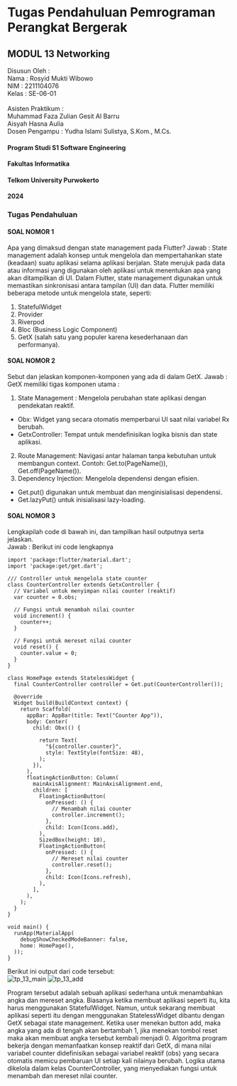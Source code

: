 # Tugas Pendahuluan Pemrograman Perangkat Bergerak
## MODUL 13 Networking

Disusun Oleh : <br>
Nama : Rosyid Mukti Wibowo <br>
NIM : 2211104076 <br>
Kelas : SE-06-01 <br>
<br>
Asisten Praktikum : <br>
Muhammad Faza Zulian Gesit Al Barru <br>
Aisyah Hasna Aulia <br>
Dosen Pengampu : Yudha Islami Sulistya, S.Kom., M.Cs.

#### Program Studi S1 Software Engineering
#### Fakultas Informatika
#### Telkom University Purwokerto
#### 2024


### Tugas Pendahuluan

#### SOAL NOMOR 1
Apa yang dimaksud dengan state management pada Flutter? 
Jawab : State management adalah konsep untuk mengelola dan mempertahankan state (keadaan) suatu aplikasi selama aplikasi berjalan. State merujuk pada data atau informasi yang digunakan oleh aplikasi untuk menentukan apa yang akan ditampilkan di UI. Dalam Flutter, state management digunakan untuk memastikan sinkronisasi antara tampilan (UI) dan data. Flutter memiliki beberapa metode untuk mengelola state, seperti:
1. StatefulWidget
2. Provider
3. Riverpod
4. Bloc (Business Logic Component)
5. GetX (salah satu yang populer karena kesederhanaan dan performanya).

#### SOAL NOMOR 2
Sebut dan jelaskan komponen-komponen yang ada di dalam GetX. 
Jawab : GetX memiliki tigas komponen utama :<br>
1. State Management : Mengelola perubahan state aplikasi dengan pendekatan reaktif.
- Obx: Widget yang secara otomatis memperbarui UI saat nilai variabel Rx berubah.
- GetxController: Tempat untuk mendefinisikan logika bisnis dan state aplikasi.
2. Route Management: Navigasi antar halaman tanpa kebutuhan untuk membangun context. Contoh: Get.to(PageName()), Get.off(PageName()).
3. Dependency Injection: Mengelola dependensi dengan efisien.
- Get.put() digunakan untuk membuat dan menginisialisasi dependensi.
- Get.lazyPut() untuk inisialisasi lazy-loading.


#### SOAL NOMOR 3
Lengkapilah code di bawah ini, dan tampilkan hasil outputnya serta jelaskan.<br>
Jawab : Berikut ini code lengkapnya
```
import 'package:flutter/material.dart';
import 'package:get/get.dart';

/// Controller untuk mengelola state counter
class CounterController extends GetxController {
  // Variabel untuk menyimpan nilai counter (reaktif)
  var counter = 0.obs;

  // Fungsi untuk menambah nilai counter
  void increment() {
    counter++;
  }

  // Fungsi untuk mereset nilai counter
  void reset() {
    counter.value = 0;
  }
}

class HomePage extends StatelessWidget {
  final CounterController controller = Get.put(CounterController());

  @override
  Widget build(BuildContext context) {
    return Scaffold(
      appBar: AppBar(title: Text("Counter App")),
      body: Center(
        child: Obx(() {
          
          return Text(
            "${controller.counter}", 
            style: TextStyle(fontSize: 48),
          );
        }),
      ),
      floatingActionButton: Column(
        mainAxisAlignment: MainAxisAlignment.end,
        children: [
          FloatingActionButton(
            onPressed: () {
              // Menambah nilai counter
              controller.increment();
            },
            child: Icon(Icons.add),
          ),
          SizedBox(height: 10),
          FloatingActionButton(
            onPressed: () {
              // Mereset nilai counter
              controller.reset();
            },
            child: Icon(Icons.refresh),
          ),
        ],
      ),
    );
  }
}

void main() {
  runApp(MaterialApp(
    debugShowCheckedModeBanner: false,
    home: HomePage(),
  ));
}
```

Berikut ini output dari code tersebut: <br>
![tp_13_main](https://github.com/user-attachments/assets/87f59d93-f5c1-4dcc-93bb-cdeeb88c29e7)
![tp_13_add](https://github.com/user-attachments/assets/951fa582-e555-4559-bd90-f1180cf03d9c)

Program tersebut adalah sebuah aplikasi sederhana untuk menambahkan angka dan mereset angka. Biasanya ketika membuat aplikasi seperti itu, kita harus menggunakan StatefulWidget. Namun, untuk sekarang membuat aplikasi seperti itu dengan menggunakan StatelessWidget dibantu dengan GetX sebagai state management. Ketika user menekan button add, maka angka yang ada di tengah akan bertambah 1, jika menekan tombol reset maka akan membuat angka tersebut kembali menjadi 0. Algoritma program bekerja dengan memanfaatkan konsep reaktif dari GetX, di mana nilai variabel counter didefinisikan sebagai variabel reaktif (obs) yang secara otomatis memicu pembaruan UI setiap kali nilainya berubah. Logika utama dikelola dalam kelas CounterController, yang menyediakan fungsi untuk menambah dan mereset nilai counter.